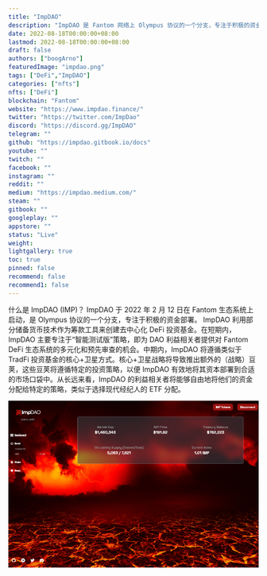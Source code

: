 ```yaml
---
title: "ImpDAO"
description: "ImpDAO 是 Fantom 网络上 Olympus 协议的一个分支，专注于积极的资金部署。"
date: 2022-08-18T00:00:00+08:00
lastmod: 2022-08-18T00:00:00+08:00
draft: false
authors: ["boogArno"]
featuredImage: "impdao.png"
tags: ["DeFi","ImpDAO"]
categories: ["nfts"]
nfts: ["DeFi"]
blockchain: "Fantom"
website: "https://www.impdao.finance/"
twitter: "https://twitter.com/ImpDao"
discord: "https://discord.gg/ImpDAO"
telegram: ""
github: "https://impdao.gitbook.io/docs"
youtube: ""
twitch: ""
facebook: ""
instagram: ""
reddit: ""
medium: "https://impdao.medium.com/"
steam: ""
gitbook: ""
googleplay: ""
appstore: ""
status: "Live"
weight: 
lightgallery: true
toc: true
pinned: false
recommend: false
recommend1: false
---
```

什么是 ImpDAO (IMP)？ ImpDAO 于 2022 年 2 月 12 日在 Fantom 生态系统上启动，是 Olympus 协议的一个分支，专注于积极的资金部署。 ImpDAO 利用部分储备货币技术作为筹款工具来创建去中心化 DeFi 投资基金。在短期内，ImpDAO 主要专注于“智能测试版”策略，即为 DAO 利益相关者提供对 Fantom DeFi 生态系统的多元化和预先审查的机会。中期内，ImpDAO 将遵循类似于 TradFi 投资基金的核心+卫星方式。核心+卫星战略将导致推出额外的（战略）豆荚，这些豆荚将遵循特定的投资策略，以便 ImpDAO 有效地将其资本部署到合适的市场口袋中。从长远来看，ImpDAO 的利益相关者将能够自由地将他们的资金分配给特定的策略，类似于选择现代经纪人的 ETF 分配。

![impdao-dapp-defi-fantom-image1_b23527b9080656a791791924255274e0](impdao-dapp-defi-fantom-image1_b23527b9080656a791791924255274e0.png)
